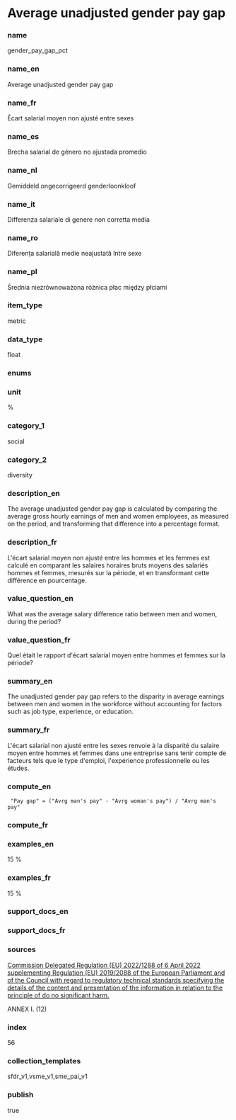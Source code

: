 # Average unadjusted gender pay gap

### name

gender_pay_gap_pct

### name_en

Average unadjusted gender pay gap

### name_fr

Écart salarial moyen non ajusté entre sexes

### name_es

Brecha salarial de género no ajustada promedio

### name_nl

Gemiddeld ongecorrigeerd genderloonkloof

### name_it

Differenza salariale di genere non corretta media   

### name_ro

Diferența salarială medie neajustată între sexe

### name_pl

Średnia niezrównoważona różnica płac między płciami

### item_type

metric

### data_type

float

### enums



### unit

%

### category_1

social

### category_2

diversity

### description_en


The average unadjusted gender pay gap is calculated by comparing the average gross hourly earnings
of men and women employees, as measured on the period, and transforming that difference into a
percentage format.


### description_fr


L'écart salarial moyen non ajusté entre les hommes et les femmes est calculé en comparant les
salaires horaires bruts moyens des salariés hommes et femmes, mesurés sur la période, et en
transformant cette différence en pourcentage.


### value_question_en

What was the average salary difference ratio between men and women,
during the period? 

### value_question_fr

Quel était le rapport d'écart salarial moyen entre hommes et femmes sur
la période?

### summary_en

The unadjusted gender pay gap refers to the disparity in
average earnings between men and women in the workforce without accounting for
factors such as job type, experience, or education.

### summary_fr

L'écart salarial non ajusté entre les sexes renvoie à la
disparité du salaire moyen entre hommes et femmes dans une entreprise sans
tenir compte de facteurs tels que le type d'emploi, l'expérience
professionnelle ou les études.

### compute_en


` "Pay gap" = ("Avrg man's pay" - "Avrg woman's pay") / "Avrg man's pay"`


### compute_fr



### examples_en

15 %

### examples_fr

15 %

### support_docs_en



### support_docs_fr



### sources


[Commission Delegated Regulation (EU) 2022/1288 of 6 April 2022 supplementing
Regulation (EU) 2019/2088 of the European Parliament and of the Council with
regard to regulatory technical standards specifying the details of the content
and presentation of the information in relation to the principle of do no
significant harm.](https://ec.europa.eu/transparency/documents-register/detail?ref=C(2022)1931&lang=en)  

ANNEX I. (12)
            
### index

56

### collection_templates

sfdr_v1,vsme_v1,sme_pai_v1

### publish

true
